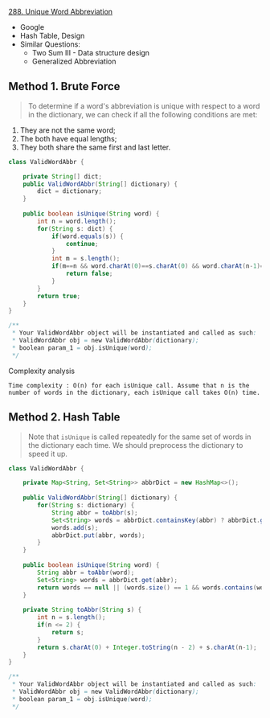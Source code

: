 [288. Unique Word Abbreviation](https://leetcode.com/problems/unique-word-abbreviation/)

* Google
*  Hash Table, Design
*  Similar Questions:
    * Two Sum III - Data structure design
    * Generalized Abbreviation
    
    
## Method 1. Brute Force
> To determine if a word's abbreviation is unique with respect to a word in the dictionary, we can check if all the following conditions are met:
1. They are not the same word;
2. The both have equal lengths;
3. They both share the same first and last letter.

```java 
class ValidWordAbbr {

    private String[] dict;
    public ValidWordAbbr(String[] dictionary) {
        dict = dictionary;
    }
    
    public boolean isUnique(String word) {
        int n = word.length();
        for(String s: dict) {
            if(word.equals(s)) {
                continue;
            }
            int m = s.length();
            if(m==n && word.charAt(0)==s.charAt(0) && word.charAt(n-1)==s.charAt(n-1)) {
                return false;
            }
        }
        return true;
    }
}

/**
 * Your ValidWordAbbr object will be instantiated and called as such:
 * ValidWordAbbr obj = new ValidWordAbbr(dictionary);
 * boolean param_1 = obj.isUnique(word);
 */
```
Complexity analysis

    Time complexity : O(n) for each isUnique call. Assume that n is the number of words in the dictionary, each isUnique call takes O(n) time.

 

## Method 2. Hash Table
> Note that `isUnique` is called repeatedly for the same set of words in the dictionary each time. 
> We should preprocess the dictionary to speed it up.

```java 
class ValidWordAbbr {

    private Map<String, Set<String>> abbrDict = new HashMap<>();
    
    public ValidWordAbbr(String[] dictionary) {
        for(String s: dictionary) {
            String abbr = toAbbr(s);
            Set<String> words = abbrDict.containsKey(abbr) ? abbrDict.get(abbr) : new HashSet<>();
            words.add(s);
            abbrDict.put(abbr, words);
        }
    }
    
    public boolean isUnique(String word) {
        String abbr = toAbbr(word);
        Set<String> words = abbrDict.get(abbr);
        return words == null || (words.size() == 1 && words.contains(word));
    }
    
    private String toAbbr(String s) {
        int n = s.length();
        if(n <= 2) {
            return s;
        }
        return s.charAt(0) + Integer.toString(n - 2) + s.charAt(n-1);
    }
}

/**
 * Your ValidWordAbbr object will be instantiated and called as such:
 * ValidWordAbbr obj = new ValidWordAbbr(dictionary);
 * boolean param_1 = obj.isUnique(word);
 */
```

